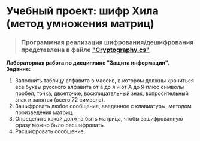 # Учебный проект: шифр Хила (метод умножения матриц)
> ### Программная реализация шифрования/дешифрования представлена в файле ["Cryptography.cs"](https://github.com/alekseqkravtsov/MatrixMultiplicationCipher/blob/main/MatrixMultiplicationCipher/Cryptography.cs)
**Лабораторная работа по дисциплине "Защита информации".**   
**Задание:**
1. Заполнить таблицу алфавита в массив, в котором должны храниться все буквы
русского алфавита от а до я и от А до Я плюс символы пробел, точка,
двоеточие, восклицательный знак, вопросительный знак и запятая (всего
72 символа).
2. Зашифровать любое сообщение, введенное с клавиатуры, методом
произведения матриц.
3. Определить какой должна быть матрица, чтобы зашифрованную фразу
можно было расшифровать.
4. Расшифровать сообщение.
